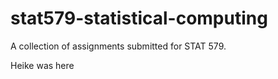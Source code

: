 # stat579-statistical-computing
A collection of assignments submitted for STAT 579.


Heike was here
